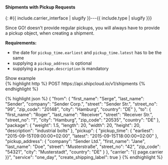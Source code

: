#### Shipments with Pickup Requests
{: #{{ include.carrier_interface | slugify }}---{{ include.type | slugify }}}

Since GO! doesn't provide regular pickups, you will always have to provide a pickup object, when
creating a shipment.

__Requirements:__

- the date for `pickup_time.earliest` and `pickup_time.latest` has to be the same
- supplying a `pickup_address` is optional
- supplying a `package.description` is mandatory

<a class="btn btn-primary" type="button" data-toggle="collapse" data-target="#{{include.carrier_interface}}_{{ include.type }}_togglebox_collapsable" aria-expanded="false" aria-controls="collapseExample">
  Show example
</a>

<div id="{{include.carrier_interface}}_{{ include.type }}_togglebox_collapsable" class="panel-collapse collapse">
<div class="well">
{% highlight http %}
POST https://api.shipcloud.io/v1/shipments
{% endhighlight %}

{% highlight json %}
{
  "from": {
    "first_name": "Serge",
    "last_name": "Sender",
    "company": "Sender Corp.",
    "street": "Sender Str.",
    "street_no": "99",
    "zip_code": "20148",
    "city": "Hamburg",
    "country": "DE"
  },
  "to": {
    "first_name": "Roger",
    "last_name": "Receiver",
    "street": "Receiver Str.",
    "street_no": "1",
    "city": "Hamburg",
    "zip_code": "20535",
    "country": "DE"
  },
  "package": {
      "weight": 1.5,
      "length": 20,
      "width": 20,
      "height": 20,
      "description": "industrial bolts"
  },
  "pickup": {
    "pickup_time": {
      "earliest": "2015-09-15T09:00:00+02:00",
      "latest": "2015-09-15T18:00:00+02:00"
    },
    "pickup_address": {
      "company": "Sender Ltd.",
      "first_name": "Jane",
      "last_name": "Doe",
      "street": "Musterstraße",
      "street_no": "42",
      "zip_code": "54321",
      "city": "Musterstadt",
      "country": "DE"
     }
  },
  "carrier": "{{ page.carrier }}",
  "service": "one_day",
  "create_shipping_label": true
}
{% endhighlight %}
</div>
</div>
